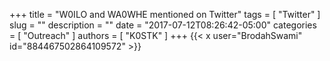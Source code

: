 +++
title = "W0ILO and WA0WHE mentioned on Twitter"
tags = [ "Twitter" ]
slug = ""
description = ""
date = "2017-07-12T08:26:42-05:00"
categories = [ "Outreach" ]
authors = [ "K0STK" ]
+++
{{< x user="BrodahSwami" id="884467502864109572" >}}
<!--more-->
